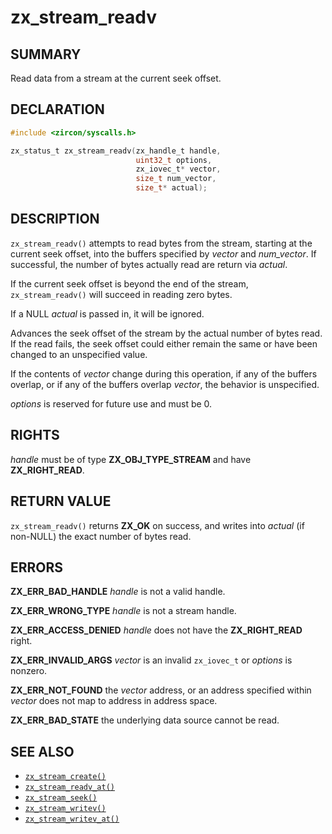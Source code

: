 # zx_stream_readv

## SUMMARY

<!-- Contents of this heading updated by update-docs-from-fidl, do not edit. -->

Read data from a stream at the current seek offset.

## DECLARATION

<!-- Contents of this heading updated by update-docs-from-fidl, do not edit. -->

```c
#include <zircon/syscalls.h>

zx_status_t zx_stream_readv(zx_handle_t handle,
                            uint32_t options,
                            zx_iovec_t* vector,
                            size_t num_vector,
                            size_t* actual);
```

## DESCRIPTION

`zx_stream_readv()` attempts to read bytes from the stream, starting at the
current seek offset, into the buffers specified by *vector* and *num_vector*.
If successful, the number of bytes actually read are return via *actual*.

If the current seek offset is beyond the end of the stream, `zx_stream_readv()`
will succeed in reading zero bytes.

If a NULL *actual* is passed in, it will be ignored.

Advances the seek offset of the stream by the actual number of bytes read.
If the read fails, the seek offset could either remain the same or have
been changed to an unspecified value.

If the contents of *vector* change during this operation, if any of the buffers
overlap, or if any of the buffers overlap *vector*, the behavior is unspecified.

*options* is reserved for future use and must be 0.

## RIGHTS

<!-- Contents of this heading updated by update-docs-from-fidl, do not edit. -->

*handle* must be of type **ZX_OBJ_TYPE_STREAM** and have **ZX_RIGHT_READ**.

## RETURN VALUE

`zx_stream_readv()` returns **ZX_OK** on success, and writes into
*actual* (if non-NULL) the exact number of bytes read.

## ERRORS

**ZX_ERR_BAD_HANDLE**  *handle* is not a valid handle.

**ZX_ERR_WRONG_TYPE**  *handle* is not a stream handle.

**ZX_ERR_ACCESS_DENIED**  *handle* does not have the **ZX_RIGHT_READ** right.

**ZX_ERR_INVALID_ARGS**  *vector* is an invalid `zx_iovec_t` or *options* is
nonzero.

**ZX_ERR_NOT_FOUND**  the *vector* address, or an address specified within
*vector* does not map to address in address space.

**ZX_ERR_BAD_STATE**  the underlying data source cannot be read.

## SEE ALSO

 - [`zx_stream_create()`]
 - [`zx_stream_readv_at()`]
 - [`zx_stream_seek()`]
 - [`zx_stream_writev()`]
 - [`zx_stream_writev_at()`]

<!-- References updated by update-docs-from-fidl, do not edit. -->

[`zx_stream_create()`]: stream_create.md
[`zx_stream_readv_at()`]: stream_readv_at.md
[`zx_stream_seek()`]: stream_seek.md
[`zx_stream_writev()`]: stream_writev.md
[`zx_stream_writev_at()`]: stream_writev_at.md
